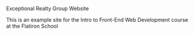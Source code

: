 Exceptional Realty Group Website

This is an example site for the Intro to Front-End Web Development course at the Flatiron School
